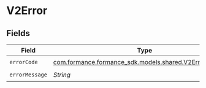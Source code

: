 # V2Error


## Fields

| Field                                                                                               | Type                                                                                                | Required                                                                                            | Description                                                                                         |
| --------------------------------------------------------------------------------------------------- | --------------------------------------------------------------------------------------------------- | --------------------------------------------------------------------------------------------------- | --------------------------------------------------------------------------------------------------- |
| `errorCode`                                                                                         | [com.formance.formance_sdk.models.shared.V2ErrorErrorCode](../../models/shared/V2ErrorErrorCode.md) | :heavy_check_mark:                                                                                  | N/A                                                                                                 |
| `errorMessage`                                                                                      | *String*                                                                                            | :heavy_check_mark:                                                                                  | N/A                                                                                                 |
